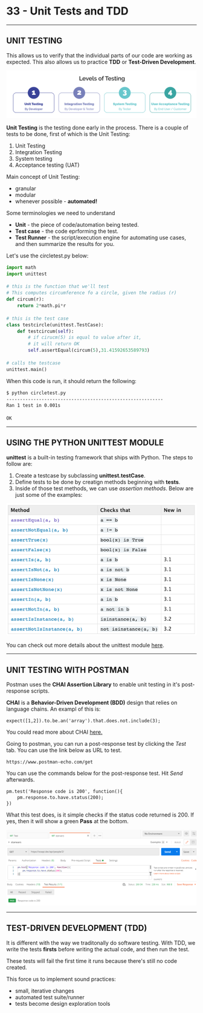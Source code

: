<!-- 2021-01-18 21:42:42 -->
# 33 - Unit Tests and TDD #
_________________________________________________________

## UNIT TESTING ##

This allows us to verify that the individual parts of our code are working as expected. This also allows us to practice **TDD** or **Test-Driven Development**.

<p align=center>
    <img src="../Images/unit-tests.png">
</p>

**Unit Testing** is the testing done early in the process.
There is a couple of tests to be done, first of which is the Unit Testing:

1.  Unit Testing
2.  Integration Testing
3.  System testing
4.  Acceptance testing (UAT)

Main concept of Unit Testing:

- granular
- modular
- whenever possible - **automated!**

Some terminologies we need to understand
- **Unit** - the piece of code/automation being tested.
- **Test case** - the code eprforming the test.
- **Test Runner** - the script/execution engine for automating use cases, and then summarize the results for you.

Let's use the circletest.py below:

```python
import math
import unittest

# this is the function that we'll test
# This computes circumference fo a circle, given the radius (r)
def circum(r):
    return 2*math.pi*r

# this is the test case
class testcircle(unittest.TestCase):
    def testcircum(self):
        # if cirucm(5) is equal to value after it,
        # it will return OK
        self.assertEqual(circum(5),31.41592653589793)

# calls the testcase
unittest.main()
```

When this code is run, it should return the following:

```bash
$ python circletest.py 
----------------------------------------------------------
Ran 1 test in 0.001s

OK
```

________________________________________________________

## USING THE PYTHON UNITTEST MODULE ##

**unittest** is a built-in testing framework that ships with Python. The steps to follow are:

1.  Create a testcase by subclassing **unittest.testCase**.
2.  Define tests to be done by creatign methods beginning with **tests**.
3.  Inside of those test methods, we can use *assertion methods*. Below are just some of the examples:

<p align=center>
    <img src="../Images/unittest-assertion.png">
</p>

You can check out more details about the unittest module [here](https://docs.python.org/3/library/unittest.html).
_________________________________________________________

## UNIT TESTING WITH POSTMAN ##

Postman uses the **CHAI Assertion Library** to enable unit testing in it's post-response scripts.

**CHAI** is a **Behavior-Driven Development (BDD)** design that relies on language chains. An exampl of this is:

    expect([1,2]).to.be.an('array').that.does.not.include(3);

You could read more about CHAI [here.](https://www.chaijs.com/api/bdd/)

Going to postman, you can run a post-response test by clicking the *Test* tab. You can use the link below as URL to test. 

    https://www.postman-echo.com/get

You can use the commands below for the post-response test.
Hit *Send* afterwards.

    pm.test('Response code is 200', function(){
        pm.response.to.have.status(200);
    })

What this test does, is it simple checks if the status code returned is 200. If yes, then it will show a green **Pass** at the bottom.

![](../Images/sample-postman-test.png)
________________________________________________

## TEST-DRIVEN DEVELOPMENT (TDD) ##

It is different with the way we traditonally do software testing. With TDD, we write the tests **firsts** before writing the actual code, and then run the test.

These tests will fail the first time it runs because there's still no code created.

This force us to implement sound practices:
- small, iterative changes
- automated test suite/runner
- tests become design exploration tools
